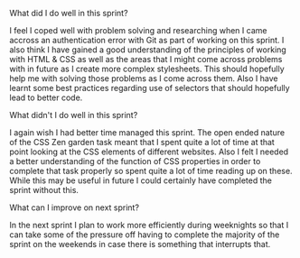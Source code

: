 What did I do well in this sprint?

I feel I coped well with problem solving and researching when I came accross an authentication error with Git as part of working on this sprint. I also think
I have gained a good understanding of the principles of working with HTML & CSS as well as the areas that I might come across problems with in future as I create
more complex stylesheets. This should hopefully help me with solving those problems as I come across them. Also I have learnt some best practices regarding use of
selectors that should hopefully lead to better code.

What didn't I do well in this sprint?

I again wish I had better time managed this sprint. The open ended nature of the CSS Zen garden task meant that I spent quite a lot of time at that point looking at
the CSS elements of different websites. Also I felt I needed a better understanding of the function of CSS properties in order to complete that task properly so spent
quite a lot of time reading up on these. While this may be useful in future I could certainly have completed the sprint without this.

What can I improve on next sprint?

In the next sprint I plan to work more efficiently during weeknights so that I can take some of the pressure off having to complete the majority of the sprint on the weekends
in case there is something that interrupts that.